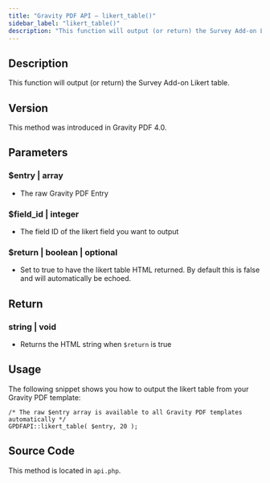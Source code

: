 ```yaml
---
title: "Gravity PDF API – likert_table()"
sidebar_label: "likert_table()"
description: "This function will output (or return) the Survey Add-on Likert table."
---
```


## Description 

This function will output (or return) the Survey Add-on Likert table.

## Version 

This method was introduced in Gravity PDF 4.0.

## Parameters 

### $entry \| array
* The raw Gravity PDF Entry

### $field\_id \| integer
* The field ID of the likert field you want to output

### $return \| boolean \| optional
* Set to true to have the likert table HTML returned. By default this is false and will automatically be echoed.

## Return 

### string \| void
* Returns the HTML string when `$return` is true

## Usage 

The following snippet shows you how to output the likert table from your Gravity PDF template:

```
/* The raw $entry array is available to all Gravity PDF templates automatically */
GPDFAPI::likert_table( $entry, 20 );
```

## Source Code 

This method is located in `api.php`.
